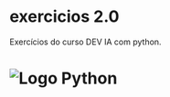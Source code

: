 # exercicios 2.0
Exercícios do curso DEV IA com python. 

</head>
<body>
  <h1>
    <img src="https://upload.wikimedia.org/wikipedia/commons/c/c3/Python-logo-notext.svg" alt="Logo Python">
    
</body>
</html> 
